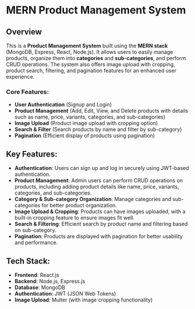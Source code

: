 # MERN Product Management System

## Overview

This is a **Product Management System** built using the **MERN stack** (MongoDB, Express, React, Node.js). It allows users to easily manage products, organize them into **categories** and **sub-categories**, and perform CRUD operations. The system also offers image upload with cropping, product search, filtering, and pagination features for an enhanced user experience.

### Core Features:

- **User Authentication** (Signup and Login)
- **Product Management** (Add, Edit, View, and Delete products with details such as name, price, variants, categories, and sub-categories)
- **Image Upload** (Product image upload with cropping option)
- **Search & Filter** (Search products by name and filter by sub-category)
- **Pagination** (Efficient display of products using pagination)

## Key Features:

- **Authentication**: Users can sign up and log in securely using JWT-based authentication.
- **Product Management**: Admin users can perform CRUD operations on products, including adding product details like name, price, variants, categories, and sub-categories.
- **Category & Sub-category Organization**: Manage categories and sub-categories for better product organization.
- **Image Upload & Cropping**: Products can have images uploaded, with a built-in cropping feature to ensure images fit well.
- **Search & Filtering**: Efficient search by product name and filtering based on sub-category.
- **Pagination**: Products are displayed with pagination for better usability and performance.

## Tech Stack:

- **Frontend**: React.js
- **Backend**: Node.js, Express.js
- **Database**: MongoDB
- **Authentication**: JWT (JSON Web Tokens)
- **Image Upload**: Multer (with image cropping functionality)

